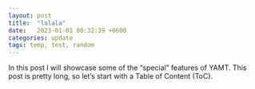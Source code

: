 ```yaml
---
layout: post
title:  "lalala"
date:   2023-01-01 00:32:39 +0600
categories: update
tags: temp, test, random
---
```

In this post I will showcase some of the “special” features of YAMT. This post is pretty long, so let’s start with a Table of Content (ToC).
